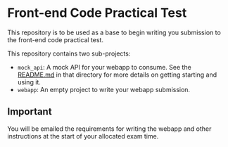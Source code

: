 Front-end Code Practical Test
=============================

This repository is to be used as a base to begin writing you submission to the front-end code practical test.

This repository contains two sub-projects:

* `mock_api`: A mock API for your webapp to consume. See the [README.md](./mock_api/README.md) in that directory for more details on getting starting and using it.
* `webapp`: An empty project to write your webapp submission.

Important
----------

You will be emailed the requirements for writing the webapp and other instructions at the start of your allocated exam time.
